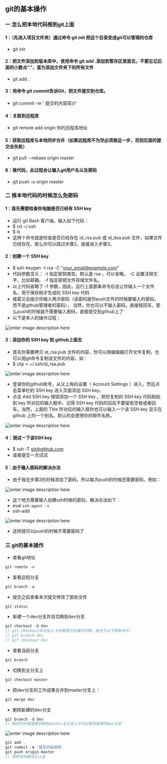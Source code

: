 ## git的基本操作

###  一   怎么把本地代码推到git上面

#### 1：（先进入项目文件夹）通过命令 git init 把这个目录变成git可以管理的仓库
- git init
   
#### 2：把文件添加到版本库中，使用命令 git add .添加到暂存区里面去，不要忘记后面的小数点“.”，意为添加文件夹下的所有文件
- git add .
  
#### 3：用命令 git commit告诉Git，把文件提交到仓库。
- git commit -m ' 提交的内容简介'
 
#### 4：关联到远程库
- git remote add origin 你的远程库地址

#### 5：获取远程库与本地同步合并（如果远程库不为空必须做这一步，否则后面的提交会失败）
- git pull --rebase origin master

#### 6：推代码，此过程会让输入git用户名以及密码
- git push -u origin master

### 二  推本地代码的时候怎么免密码

#### 1：首先需要检查你电脑是否已经有 SSH key 
- 运行 git Bash 客户端，输入如下代码：
- $ cd ~/.ssh
- $ ls
- 这两个命令就是检查是否已经存在 id_rsa.pub 或 id_dsa.pub 文件，如果文件已经存在，那么你可以跳过步骤2，直接进入步骤3。
#### 2：创建一个 SSH key 
- $ ssh-keygen -t rsa -C "your_email@example.com"
- 代码参数含义：
-t 指定密钥类型，默认是 rsa ，可以省略。
-C 设置注释文字，比如邮箱。
-f 指定密钥文件存储文件名。
- 以上代码省略了 -f 参数，因此，运行上面那条命令后会让你输入一个文件名，用于保存刚才生成的 SSH key 代码
- 接着又会提示你输入两次密码（该密码是你push文件的时候要输入的密码，而不是github管理者的密码），
当然，你也可以不输入密码，直接按回车。那么push的时候就不需要输入密码，直接提交到github上了
- 以下是本人的操作过程：

![enter image description here](https://i.loli.net/2019/05/24/5ce766e016a7483298.jpg)

#### 3：添加你的 SSH key 到 github上面去
- 首先你需要拷贝 id_rsa.pub 文件的内容，你可以用编辑器打开文件复制，也可以用git命令复制该文件的内容，如：
- $ clip < ~/.ssh/id_rsa.pub

![enter image description here](https://i.loli.net/2019/05/24/5ce76762b1a9470612.jpg)

 - 登录你的github账号，从又上角的设置（ Account Settings ）进入，然后点击菜单栏的 SSH key 进入页面添加 SSH key。
 - 点击 Add SSH key 按钮添加一个 SSH key 。把你复制的 SSH key 代码粘贴到 key 所对应的输入框中，记得 SSH key 代码的前后不要留有空格或者回车。当然，上面的 Title 所对应的输入框你也可以输入一个该 SSH key 显示在 github 上的一个别名。默认的会使用你的邮件名称。
 
 ![enter image description here](https://i.loli.net/2019/05/24/5ce76865dc23522328.jpg)
 
#### 4：测试一下该SSH key
- $ ssh -T git@github.com
- 或者提交一次试试
#### 5：由于输入密码的解决办法
- 由于我在步骤2的时候添加了密码，所以每次push的时候还需要密码，例如：

![enter image description here](https://i.loli.net/2019/05/24/5ce767a79383267136.jpg)
 
- 这个地方需要输入创建ssh时候的密码，解决办法如下：
- eval `ssh-agent -s`
- ssh-add

![enter image description here](https://i.loli.net/2019/05/24/5ce767f1be1e916009.jpg)

- 这样就可以push的时候不需要密码了


### 三 git的基本操作
- 查看git地址
``` javascript
git remote -v
```
- 查看远程分支
``` javascript
git branch -a  
```
- 提交之前查看本次提交修改了那些文件
``` javascript
git status
```
- 新建一个dev分支并且切换到dev分支
``` javascript
git checkout -b dev
// git checkout命令加上-b参数表示创建并切换，相当于以下两条命令：
// git branch dev
// git checkout dev
```
- 查看当前分支
``` javascript
git branch 
```
- 切换到主分支上
``` javascript
git checkout master
```
- 把dev分支的工作成果合并到master分支上：
``` javascript
git merge dev
```
- 删除新建的dev分支
``` javascript
git branch -d dev
// 删除的时候需要切换到master主分支上才可以删除新建的dev分支
```
![enter image description here](https://i.loli.net/2019/05/24/5ce789d1ab25123197.png)
``` javascript
git add .
git commit -m '提交内容说明'
git push origin master
// 把修改的都提交上去
```